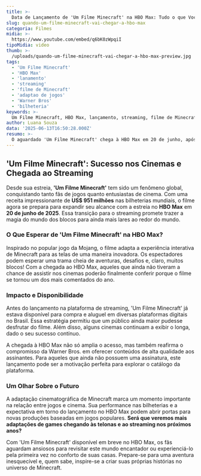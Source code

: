 ```yaml
---
title: >-
  Data de Lançamento de 'Um Filme Minecraft' na HBO Max: Tudo o que Você Precisa Saber
slug: quando-um-filme-minecraft-vai-chegar-a-hbo-max
categoria: Filmes
midia: >-
  https://www.youtube.com/embed/q6bK0zWpqiI
tipoMidia: video
thumb: >-
  /uploads/quando-um-filme-minecraft-vai-chegar-a-hbo-max-preview.jpg
tags:
  - 'Um Filme Minecraft'
  - 'HBO Max'
  - 'lanamento'
  - 'streaming'
  - 'filme de Minecraft'
  - 'adaptao de jogos'
  - 'Warner Bros'
  - 'bilheteria'
keywords: >-
  Um Filme Minecraft, HBO Max, lançamento, streaming, filme de Minecraft, adaptação de jogos, Warner Bros, bilheteria
author: Luana Souza
data: '2025-06-13T16:50:28.000Z'
resumo: >-
  O aguardado 'Um Filme Minecraft' chega à HBO Max em 20 de junho, após um sucesso monumental nos cinemas. Descubra todos os detalhes sobre o lançamento e o impacto do filme.
---
```


## 'Um Filme Minecraft': Sucesso nos Cinemas e Chegada ao Streaming

Desde sua estreia, **'Um Filme Minecraft'** tem sido um fenômeno global, conquistando tanto fãs de jogos quanto entusiastas de cinema. Com uma receita impressionante de **US$ 951 milhões** nas bilheterias mundiais, o filme agora se prepara para expandir seu alcance com a estreia no **HBO Max** em **20 de junho de 2025**. Essa transição para o streaming promete trazer a magia do mundo dos blocos para ainda mais lares ao redor do mundo.

### O Que Esperar de 'Um Filme Minecraft' na HBO Max?

Inspirado no popular jogo da Mojang, o filme adapta a experiência interativa de Minecraft para as telas de uma maneira inovadora. Os espectadores podem esperar uma trama cheia de aventuras, desafios e, claro, muitos blocos! Com a chegada ao HBO Max, aqueles que ainda não tiveram a chance de assistir nos cinemas poderão finalmente conferir porque o filme se tornou um dos mais comentados do ano.

### Impacto e Disponibilidade

Antes do lançamento na plataforma de streaming, 'Um Filme Minecraft' já estava disponível para compra e aluguel em diversas plataformas digitais no Brasil. Essa estratégia permitiu que um público ainda maior pudesse desfrutar do filme. Além disso, alguns cinemas continuam a exibir o longa, dado o seu sucesso contínuo.

A chegada à HBO Max não só amplia o acesso, mas também reafirma o compromisso da Warner Bros. em oferecer conteúdos de alta qualidade aos assinantes. Para aqueles que ainda não possuem uma assinatura, este lançamento pode ser a motivação perfeita para explorar o catálogo da plataforma.

### Um Olhar Sobre o Futuro

A adaptação cinematográfica de Minecraft marca um momento importante na relação entre jogos e cinema. Sua performance nas bilheterias e a expectativa em torno do lançamento no HBO Max podem abrir portas para novas produções baseadas em jogos populares. **Será que veremos mais adaptações de games chegando às telonas e ao streaming nos próximos anos?**

Com 'Um Filme Minecraft' disponível em breve no HBO Max, os fãs aguardam ansiosos para revisitar este mundo encantador ou experienciá-lo pela primeira vez no conforto de suas casas. Prepare-se para uma aventura inesquecível e, quem sabe, inspire-se a criar suas próprias histórias no universo de Minecraft.